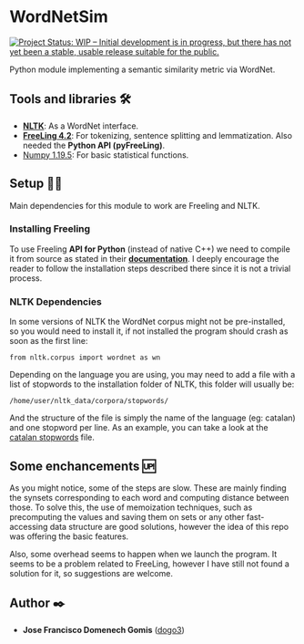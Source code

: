 # WordNetSim
[![Project Status: WIP – Initial development is in progress, but there has not yet been a stable, usable release suitable for the public.](https://www.repostatus.org/badges/latest/wip.svg)](https://www.repostatus.org/#wip)

Python module implementing a semantic similarity metric via WordNet.

## Tools and libraries 🛠️

- [**NLTK**](http://nltk.org/): As a WordNet interface.
- [**FreeLing 4.2**](http://nlp.lsi.upc.edu/freeling/node/1): For tokenizing, sentence splitting and lemmatization. Also needed the **Python API (pyFreeLing)**.
- [Numpy 1.19.5](https://www.numpy.org): For basic statistical functions.

## Setup 👨‍💻

Main dependencies for this module to work are Freeling and NLTK.

### Installing Freeling

To use Freeling **API for Python** (instead of native C++) we need to compile it from source as stated in their [**documentation**](https://freeling-user-manual.readthedocs.io/en/v4.2/toc/). I deeply encourage the reader to follow the installation steps described there since it is not a trivial process.

### NLTK Dependencies

In some versions of NLTK the WordNet corpus might not be pre-installed, so you would need to install it, if not installed the program should crash as soon as the first line:

```
from nltk.corpus import wordnet as wn
```
Depending on the language you are using, you may need to add a file with a list of stopwords to the installation folder of NLTK, this folder will usually be: 
```
/home/user/nltk_data/corpora/stopwords/
```

And the structure of the file is simply the name of the language (eg: catalan) and one stopword per line. As an example, you can take a look at the [catalan stopwords](./catalan) file.


## Some enchancements 🆙

As you might notice, some of the steps are slow. These are mainly finding the synsets corresponding to each word and computing distance between those. To solve this, the use of memoization techniques, such as precomputing the values and saving them on sets or any other fast-accessing data structure are good solutions, however the idea of this repo was offering the basic features.

Also, some overhead seems to happen when we launch the program. It seems to be a problem related to FreeLing, however I have still not found a solution for it, so suggestions are welcome.
## Author ✒️

* **Jose Francisco Domenech Gomis** ([dogo3](https://github.com/dogo3))